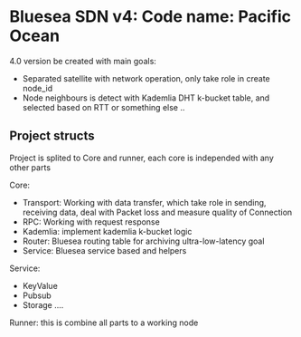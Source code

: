 # Bluesea SDN v4: Code name: Pacific Ocean

4.0 version be created with main goals:

- Separated satellite with network operation, only take role in create node_id
- Node neighbours is detect with Kademlia DHT k-bucket table, and selected based on RTT or something else ..


## Project structs

Project is splited to Core and runner, each core is independed with any other parts

Core:
- Transport: Working with data transfer, which take role in sending, receiving data, deal with Packet loss and measure quality of Connection
- RPC: Working with request response
- Kademlia: implement kademlia k-bucket logic
- Router: Bluesea routing table for archiving ultra-low-latency goal
- Service: Bluesea service based and helpers

Service:
- KeyValue
- Pubsub
- Storage
....

Runner: this is combine all parts to a working node